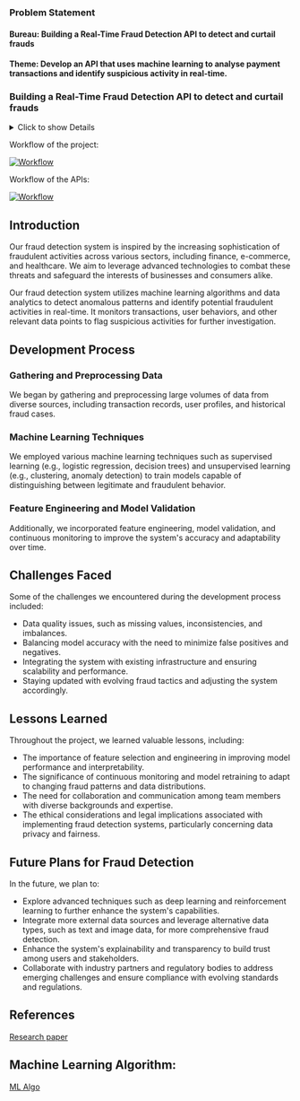 ### Problem Statement
#### Bureau: Building a Real-Time Fraud Detection API to detect and curtail frauds


#### Theme: Develop an API that uses machine learning to analyse payment transactions and identify suspicious activity in real-time.

### Building a Real-Time Fraud Detection API to detect and curtail frauds

<details>
  <summary>Click to show Details</summary>



In the fast-paced realm of digital payments, ensuring the safety and reliability of transactions is of utmost importance. As the Unified Payments Interface (UPI) gains widespread acceptance in India and beyond, an urgent call arises for a robust system capable of promptly identifying and flagging potentially suspicious transactions.

While UPI was originally available in mainly one form factor, cards and other form factors have been added to the same. Fintech innovation leads to fraud innovation as well since access to technology is fairly democratised.

The other trend we’ve been noticing is that Fraud is no longer a single player game - that is to say, one off projects by one fraudster are rare. The industrialisation of fraud via syndicates and fraud rings across India and the world has made it harder to prevent abuse - but our mission at Bureau is to empower fintech and financial sector companies with the tools and know-how in order to make transacting online safer for all customers.

A common way in which customers lose money is via social engineering fraud which can happen when a fraudster calls or contacts a customer and gains their trust by pretending to be a person in a position of power or authority to get them to reveal account information or one time passwords, leading to an account takeover. Typically, when such a fraud occurs - the usage patterns change and our role as an infrastructure company is to be able to detect anomalies that are indicative or risky or fraudulent behaviour.

As part of this hackathon, we want to see if you can get into the minds of fraudsters and think about the different ways in which they would try to take advantage of account information obtained from a user. What would the cat and mouse game of figuring out patterns and anomalies look like when API-fied?

For example, if the victim is someone who never fills fuel but a transaction at a petrol bunk to the tune of 40,000 rupees is seen ( which would indicate filling several trucks worth of Diesel ) - then it is certainly likely that there is some anomalous behaviour underway that needs to be investigated by adding additional and strategic friction before letting the payment go through.

To solve this challenge, develop an API that does real-time monitoring and analyses transactional attributes such as amount, frequency, location, device usage, and transaction timing, as well as user-specific parameters like spending behaviours, transaction history, geographic location, device details, and account activity, by harnessing machine learning algorithms such as i-Forest, ECOD , auto encoders, local outlier factor (LOF), and others.

The solution should be able to flag these scenarios:

##### R1-> If the user tries to make transactions with a total cumulative amount >= to 70% of the card balance and the balance >= Rs 3,00,000 within 12 hours. (RULE-001)
##### R2-> Users transact from more than 5 locations (the minimum difference is 200KM between two locations) and transact with that card for more than 1,00,000 Rs within a 12-hour window. (RULE-002)
##### R3-> If the transactions from a card don’t follow the coherent pattern of the last 12-hour/1-day/7-day window. (RULE-003)
##### R4-> If the transaction doesn’t follow a coherent pattern with the merchant category code of the last 3-day/7-day/30-day for the card (RULE-004)
The input is a json payload containing relevant fields for the above scenarios:

```
{
"mti": "0100",
"processingCode": "000000",
"transactionAmount": "0000000000.00",
"dateTimeTransaction": "2412192200",
"cardholderBillingConversionRate": "61000000",
"stan": "13244",
"timeLocalTransaction": "192200",
"dateLocalTransaction": "2412",
"expiryDate": "2306",
"conversionDate": "0911",
"merchantCategoryCode": "5969",
"posEntryMode": "810",
"acquiringInstitutionCode": "013992",
"forwardingInstitutionCode": "001695",
"rrn": "1122033441",
"cardAcceptorTerminalId": "8999840",
"cardAcceptorId": "89050840 ",
"cardAcceptorNameLocation": "NETFLIXUS",
"cardBalance": "0000000000.00",
"additionalData48": "T",
"transactionCurrencyCode": "840",
"cardholderBillingCurrencyCode": "840",
"posDataCode": "102510800600084063368",
"originalDataElement": "01001324424121922000000001399200000001695", "channel": "ECOM",
"encryptedPan": "Kg1WR6lwTruEPIDK0GS4w82/wrFeXTU5SjD9TfyUXmc=", "network": "MASTER",
"dcc": false,
"kitNo": "1020001031",
"factorOfAuthorization": 0,
"authenticationScore": 0,
"contactless": false,
"international": true,
"preValidated": false,

"enhancedLimitWhiteListing": false, "transactionOrigin": "ECOM", "transactionType": "ECOM", "isExternalAuth": false, "encryptedHexCardNo":

"2a0d5647a9704ebb843c80cad064b8c3cdbfc2b15e5d35394a30fd4dfc945e67", "isTokenized": false,
"entityId": "EKCZSH8MA5",
"moneySendTxn": false,

"mcRefundTxn": false, "mpqrtxn": false, "authorisationStatus": true, "latitude": "28.644800", "longitude":"77.216721"

}

The output response must be in json and should follow this structure: {

"status": "ALERT/OK",
"ruleViolated": ["RULE-001", "RULE-003"], "timestamp": "unix timestamp in string"

}

```
Submission Format:

Fully functional API hosted on any freeware server . If required we can provide AWS Infrastructure. API documentation if the specifications are different than above.
Source Code files
Summary of the solution that includes Architecture and Flow Diagram

</details>


Workflow of the project:

  [![Workflow](https://github.com/poorvika7khanna/fraud-detection-backend/blob/main/Workflow_fraud_detection.png)]()


Workflow of the APIs:

  [![Workflow](https://github.com/poorvika7khanna/fraud-detection-backend/blob/main/Screenshot%20(25).png)]()


## Introduction
Our fraud detection system is inspired by the increasing sophistication of fraudulent activities across various sectors, including finance, e-commerce, and healthcare. We aim to leverage advanced technologies to combat these threats and safeguard the interests of businesses and consumers alike.

Our fraud detection system utilizes machine learning algorithms and data analytics to detect anomalous patterns and identify potential fraudulent activities in real-time. It monitors transactions, user behaviors, and other relevant data points to flag suspicious activities for further investigation.

## Development Process

### Gathering and Preprocessing Data
We began by gathering and preprocessing large volumes of data from diverse sources, including transaction records, user profiles, and historical fraud cases. 

### Machine Learning Techniques
We employed various machine learning techniques such as supervised learning (e.g., logistic regression, decision trees) and unsupervised learning (e.g., clustering, anomaly detection) to train models capable of distinguishing between legitimate and fraudulent behavior.

### Feature Engineering and Model Validation
Additionally, we incorporated feature engineering, model validation, and continuous monitoring to improve the system's accuracy and adaptability over time.

## Challenges Faced
Some of the challenges we encountered during the development process included:
- Data quality issues, such as missing values, inconsistencies, and imbalances.
- Balancing model accuracy with the need to minimize false positives and negatives.
- Integrating the system with existing infrastructure and ensuring scalability and performance.
- Staying updated with evolving fraud tactics and adjusting the system accordingly.

## Lessons Learned
Throughout the project, we learned valuable lessons, including:
- The importance of feature selection and engineering in improving model performance and interpretability.
- The significance of continuous monitoring and model retraining to adapt to changing fraud patterns and data distributions.
- The need for collaboration and communication among team members with diverse backgrounds and expertise.
- The ethical considerations and legal implications associated with implementing fraud detection systems, particularly concerning data privacy and fairness.

## Future Plans for Fraud Detection
In the future, we plan to:
- Explore advanced techniques such as deep learning and reinforcement learning to further enhance the system's capabilities.
- Integrate more external data sources and leverage alternative data types, such as text and image data, for more comprehensive fraud detection.
- Enhance the system's explainability and transparency to build trust among users and stakeholders.
- Collaborate with industry partners and regulatory bodies to address emerging challenges and ensure compliance with evolving standards and regulations.

## References

[Research paper](https://d1wqtxts1xzle7.cloudfront.net/60581311/credit-card-fraud-detection-using-machine-learning-IJERTV8IS09003120190913-7894-171thvf-libre.pdf?1568377014=&response-content-disposition=inline%3B+filename%3DIJERT_Credit_Card_Fraud_Detection_using.pdf&Expires=1712406455&Signature=BvtOl0NgbC5ZzniUasGv6zRL~21NXNHAL-R64OhdvoWNkkdhIjix2ranYMktYBrTu6OeXLVqR9Cbhmt6JHbhdZ3gn72fiMcvz0-tyda-uc~WPpbwbMJBcuJZ-h8-miYB8xnYwO6yLNl7JOEm6mde-gcA6Mlo6SrYDtk1f)


## Machine Learning Algorithm:
[ML Algo](https://github.com/sarikasingh30/CallOut-Farzi)
